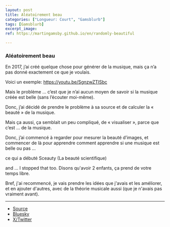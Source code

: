 ```yaml
---
layout: post
title: Aléatoirement beau
categories: ["Longueur: Court", "Gamsblurb"]
tags: [Gamsblurb]
excerpt_image: 
ref: https://martingamsby.github.io/en/randomly-beautiful

---
```


### **Aléatoirement beau**

En 2017, j’ai créé quelque chose pour générer de la musique, mais ça n’a pas donné exactement ce que je voulais.

Voici un exemple:
https://youtu.be/SgnzwZTlSbc

Mais le problème … c’est que je n’ai aucun moyen de savoir si la musique créée est belle (sans l’écouter moi-même).

Donc, j’ai décidé de prendre le problème à sa source et de calculer la « beauté » de la musique.

Mais ça aussi, ça semblait un peu compliqué, de « visualiser », parce que c’est … de la musique.

Donc, j’ai commencé à regarder pour mesurer la beauté d’images, et commencer de là pour apprendre comment apprendre si une musique est belle ou pas …

ce qui a débuté Sceauty (La beauté scientifique)

and ... I stopped that too. Disons qu'avoir 2 enfants, ça prend de votre temps libre.

Bref, j'ai recommencé, je vais prendre les idées que j'avais et les améliorer, et en ajouter d'autres, avec de la théorie musicale aussi (que je n'avais pas vraiment avant).

---

- [Source](https://martingamsby.com/martin-gamsby/generation-de-musique/logiciels-applications/)
- [Bluesky](https://bsky.app/profile/martin-gamsby.bsky.social/post/3lax4ijhq3s2o)
- [X/Twitter](https://x.com/MartinGamsby/status/1857218130172395738)

